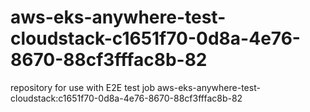 # aws-eks-anywhere-test-cloudstack-c1651f70-0d8a-4e76-8670-88cf3fffac8b-82
repository for use with E2E test job aws-eks-anywhere-test-cloudstack:c1651f70-0d8a-4e76-8670-88cf3fffac8b-82
